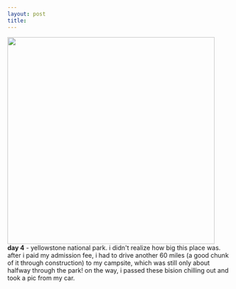 ```yaml
---
layout: post
title: 
---
```


<a href="images/19.jpg"><img width=466 src="images/19.jpg"/></a><br/>
<b>day 4</b> - yellowstone national park. i didn't realize how big this place was. after i paid my admission fee, i had to drive another 60 miles (a good chunk of it through construction) to my campsite, which was still only about halfway through the park! on the way, i passed these bision chilling out and took a pic from my car.
